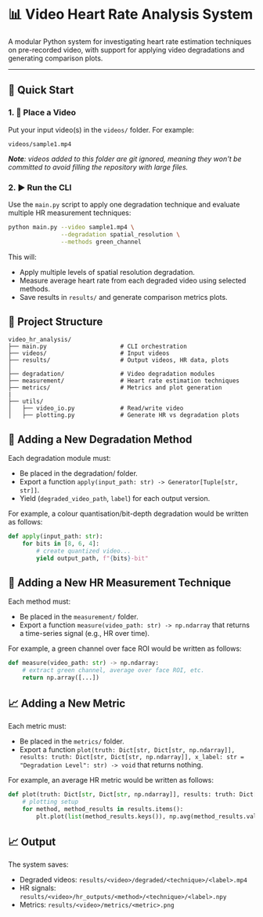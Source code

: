 # 📊 Video Heart Rate Analysis System

A modular Python system for investigating heart rate estimation techniques on pre-recorded video, with support for applying video degradations and generating comparison plots.

---

## 🚀 Quick Start

### 1. 📁 Place a Video

Put your input video(s) in the `videos/` folder. For example:

```
videos/sample1.mp4
```

_**Note**: videos added to this folder are git ignored, meaning they won't be committed to avoid filling the repository with large files._

### 2. ▶️ Run the CLI

Use the `main.py` script to apply one degradation technique and evaluate multiple HR measurement techniques:

```bash
python main.py --video sample1.mp4 \
               --degradation spatial_resolution \
               --methods green_channel
```

This will:
 - Apply multiple levels of spatial resolution degradation.
 - Measure average heart rate from each degraded video using selected methods.
 - Save results in `results/` and generate comparison metrics plots.

## 📁 Project Structure
```
video_hr_analysis/
├── main.py                     # CLI orchestration
├── videos/                     # Input videos
├── results/                    # Output videos, HR data, plots
│
├── degradation/                # Video degradation modules
├── measurement/                # Heart rate estimation techniques
├── metrics/                    # Metrics and plot generation
|
├── utils/
│   ├── video_io.py             # Read/write video
│   ├── plotting.py             # Generate HR vs degradation plots
```

## 🧩 Adding a New Degradation Method
Each degradation module must:
 - Be placed in the degradation/ folder.
 - Export a function `apply(input_path: str) -> Generator[Tuple[str, str]]`.
 - Yield (`degraded_video_path`, `label`) for each output version.

For example, a colour quantisation/bit-depth degradation would be written as follows:
```python
def apply(input_path: str):
    for bits in [8, 6, 4]:
        # create quantized video...
        yield output_path, f"{bits}-bit"
```

## 🧠 Adding a New HR Measurement Technique
Each method must:
 - Be placed in the `measurement/` folder.
 - Export a function `measure(video_path: str) -> np.ndarray` that returns a time-series signal (e.g., HR over time).

For example, a green channel over face ROI would be written as follows:
```python
def measure(video_path: str) -> np.ndarray:
    # extract green channel, average over face ROI, etc.
    return np.array([...])
```

## 📈 Adding a New Metric
Each metric must:
 - Be placed in the `metrics/` folder.
 - Export a function `plot(truth: Dict[str, Dict[str, np.ndarray]], results: truth: Dict[str, Dict[str, np.ndarray]], x_label: str = "Degradation Level": str) -> void` that returns nothing.

For example, an average HR metric would be written as follows:
```python
def plot(truth: Dict[str, Dict[str, np.ndarray]], results: truth: Dict[str, Dict[str, np.ndarray]], x_label: str = "Degradation Level": str) -> void:
    # plotting setup
    for method, method_results in results.items():
        plt.plot(list(method_results.keys()), np.avg(method_results.values()), marker='o', label=method)
```

## 📈 Output
The system saves:
 - Degraded videos: `results/<video>/degraded/<technique>/<label>.mp4`
 - HR signals: `results/<video>/hr_outputs/<method>/<technique>/<label>.npy`
 - Metrics: `results/<video>/metrics/<metric>.png`
